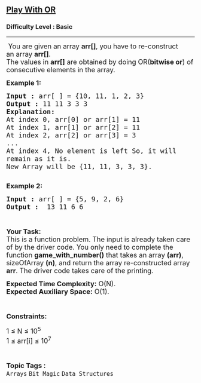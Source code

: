 <h2><a href="https://practice.geeksforgeeks.org/problems/play-with-or5515/1?page=1&difficulty[]=-1&sortBy=accuracy">Play With OR</a></h2><h3>Difficulty Level : Basic</h3><hr><div class="problems_problem_content__Xm_eO"><p><span style="font-size:18px">&nbsp;You are given an array <strong>arr[]</strong>, you have to re-construct an&nbsp;array <strong>arr[]</strong>.<br>
The values in <strong>arr[]</strong> are obtained by doing OR(<strong>bitwise or</strong>) of consecutive elements in the array.</span></p>

<p><span style="font-size:18px"><strong>Example 1:</strong></span></p>

<pre><span style="font-size:18px"><strong>Input :</strong> arr[ ] = {10, 11, 1, 2, 3}
<strong>Output :</strong> 11 11 3 3 3
<strong>Explanation:</strong>
At index 0, arr[0] or arr[1] = 11
At index 1, arr[1] or arr[2] = 11
At index 2, arr[2] or arr[3] = 3
...
At index 4, No element is left So, it will 
remain as it is.
New Array will be {11, 11, 3, 3, 3}.
</span></pre>

<p><br>
<span style="font-size:18px"><strong>Example 2:</strong></span></p>

<pre><span style="font-size:18px"><strong>Input :</strong> arr[ ] = {5, 9, 2, 6} <strong>
Output :</strong>  13 11 6 6 </span></pre>

<p>&nbsp;</p>

<p><span style="font-size:18px"><strong>Your Task:</strong><br>
This is a function problem. The input is already taken care of by the driver code. You only need to complete the function <strong>game_with_number()</strong> that takes an array <strong>(arr)</strong>, sizeOfArray <strong>(n)</strong>, and return the array re-constructed array <strong>arr</strong>. The driver code takes care of the printing.</span></p>

<p><span style="font-size:18px"><strong>Expected Time Complexity:</strong>&nbsp;O(N).<br>
<strong>Expected Auxiliary Space:</strong>&nbsp;O(1).</span></p>

<p>&nbsp;</p>

<p><span style="font-size:18px"><strong>Constraints:</strong></span></p>

<p><span style="font-size:18px">1 ≤ N ≤ 10<sup>5</sup><br>
1 ≤ arr[i] ≤ 10<sup>7</sup></span></p>
</div><br><p><span style=font-size:18px><strong>Topic Tags : </strong><br><code>Arrays</code>&nbsp;<code>Bit Magic</code>&nbsp;<code>Data Structures</code>&nbsp;